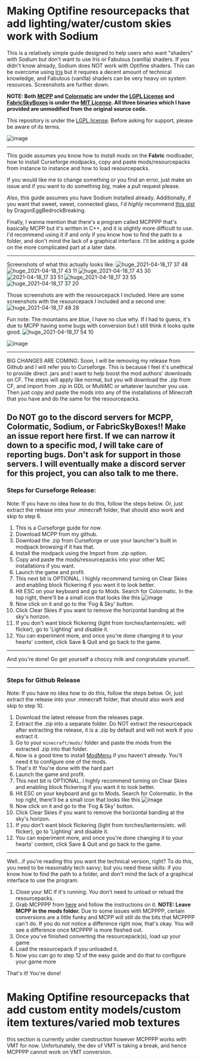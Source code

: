 # Making Optifine resourcepacks that add lighting/water/custom skies work with Sodium
This is a relatively simple guide designed to help users who want "shaders" with Sodium but don't want to use Iris or Fabulous (vanilla) shaders. If you didn't know already, Sodium does NOT work with Optifine shaders. This can be overcome using [Iris](https://github.com/IrisShaders/Iris) but it requires a decent amount of technical knowledge, and Fabulous (vanilla) shaders can be very heavy on system resources. Screenshots are further down.


**NOTE: Both [MCPP](https://github.com/LambdAurora/MCPatcherPatcher) and [Colormatic](https://github.com/kvverti/colormatic) are under the [LGPL License](https://github.com/LambdAurora/MCPatcherPatcher/blob/main/LICENSE) and [FabricSkyBoxes](https://github.com/AMereBagatelle/fabricskyboxes) is under the [MIT License](https://github.com/AMereBagatelle/fabricskyboxes/blob/1.16.x-master/LICENSE). All three binaries which I have provided are unmodified from the original source code.**

This repository is under the [LGPL license](LICENSE.txt). Before asking for support, please be aware of its terms.

![image](https://user-images.githubusercontent.com/82773235/115881185-80faf480-a419-11eb-9cd9-af5bd59f1082.png)

---

This guide assumes you know how to install mods on the **Fabric** modloader, how to install Curseforge modpacks, copy and paste mods/resourcepacks from instance to instance and how to load resourcepacks.

If you would like me to change something or you find an error, just make an issue and if you want to do something *big*, make a pull request please.

Also, this guide assumes you have Sodium installed already. Additionally, if you want that sweet, sweet, connected glass, I'd *highly* recommend [this gist](https://gist.github.com/DragonEggBedrockBreaking/c1ddf9c2543ad0d56b8e49f80c283b99) by DragonEggBedrockBreaking.

Finally, I wanna mention that there's a program called MCPPPP that's basically MCPP but it's written in C++, and it is slightly more difficult to use. I'd recommend using it if and only if you know how to find the path to a folder, and don't mind the lack of a graphical interface. I'll be adding a guide on the more complicated part at a later date. 

---

Screenshots of what this actually looks like:
![huge_2021-04-18_17 37 48](https://user-images.githubusercontent.com/82773235/115161892-260a7b80-a06e-11eb-9249-0783c52ee721.png)
![huge_2021-04-18_17 43 11](https://user-images.githubusercontent.com/82773235/115161893-260a7b80-a06e-11eb-857f-bb46c40b7aef.png)
![huge_2021-04-18_17 43 30](https://user-images.githubusercontent.com/82773235/115161894-26a31200-a06e-11eb-8a59-2e037c6a6951.png)
![2021-04-18_17 33 51](https://user-images.githubusercontent.com/82773235/115161895-26a31200-a06e-11eb-85b2-5746064edd80.png)
![huge_2021-04-18_17 33 55](https://user-images.githubusercontent.com/82773235/115161896-26a31200-a06e-11eb-96c7-bd22ec230f29.png)
![huge_2021-04-18_17 37 20](https://user-images.githubusercontent.com/82773235/115161897-273ba880-a06e-11eb-852d-f71edab8b4b8.png)

Those screenshots are with the resourcepack I included.
Here are some screenshots with the resourcepack I included and a second one:
![huge_2021-04-18_17 48 28](https://user-images.githubusercontent.com/82773235/115162025-0162d380-a06f-11eb-8671-1c00154b807a.png)

Fun note: The mountains are *blue*, I have no clue why. If I had to guess, it's due to MCPP having some bugs with conversion but I still think it looks quite good. 
![huge_2021-04-18_17 54 10](https://user-images.githubusercontent.com/82773235/115162065-3f5ff780-a06f-11eb-8622-7e74c93585ef.png)

[//]: # (This next screenshot is using the more technical way that should make things look slightly better; I haven't gotten around to taking it yet)


![image](https://user-images.githubusercontent.com/82773235/115881298-9b34d280-a419-11eb-9ff9-303e201bb3c9.png)


---


BIG CHANGES ARE COMING: Soon, I will be removing my release from Github and I will refer you to Curseforge. This is because I feel it's unethical to provide direct .jars and I want to help boost the mod authors' downloads on CF. The steps will apply like normal, but you will download the .zip from CF, and import from .zip in GDL or MultiMC or whatever launcher you use. Then just copy and paste the mods into any of the installations of Minecraft that you have and do the same for the resourcepacks.

## Do NOT go to the discord servers for MCPP, Colormatic, Sodium, or FabricSkyBoxes!! Make an issue report here first. If we can narrow it down to a specific mod, *I* will take care of reporting bugs. Don't ask for support in those servers. I will eventually make a discord server for this project, you can also talk to me there.

### Steps for Curseforge Release:
Note: If you have no idea how to do this, follow the steps below. Or, just extract the release into your .minecraft folder, that should also work and skip to step 6.


1) This is a Curseforge guide for now.
2) Download MCPP from my github.
3) Download the .zip from Curseforge or use your launcher's built in modpack browsing if it has that. 
4) Install the modpack using the Import from .zip option.
5) Copy and paste the mods/resourcepacks into your other MC installations if you want.
6) Launch the game and profit.
7) This next bit is OPTIONAL. I highly recommend turning on Clear Skies and enabling block flickering if you want it to look better. 
8) Hit ESC on your keyboard and go to Mods. Search for Colormatic. In the top right, there'll be a small icon that looks like this ![image](https://user-images.githubusercontent.com/82773235/115439311-70aa0600-a1dc-11eb-85ed-2a3a3e092cfc.png)
9) Now click on it and go to the 'Fog & Sky' button.
10) Click Clear Skies if you want to remove the horizontal banding at the sky's horizon. 
11) If you don't want block flickering (light from torches/lanterns/etc. will flicker), go to 'Lighting' and disable it.
12) You can experiment more, and once you're done changing it to your hearts' content, click Save & Quit and go back to the game.

---

And you're done! Go get yourself a choccy milk and congratulate yourself. 

---

### Steps for Github Release
Note: If you have no idea how to do this, follow the steps below. Or, just extract the release into your .minecraft folder, that should also work and skip to step 10.


1) Download the latest release from the releases page.
2) Extract the .zip into a separate folder. Do NOT extract the resourcepack after extracting the release, it is a .zip by default and will not work if you extract it.
3) Go to your `minecraft/mods/` folder and paste the mods from the extracted .zip into that folder.
4) Now is a good time to install [ModMenu](https://www.curseforge.com/minecraft/mc-mods/modmenu) if you haven't already. You'll need it to configure one of the mods. 
5) That's it! You're done with the hard part
6) Launch the game and profit.
7) This next bit is OPTIONAL. I highly recommend turning on Clear Skies and enabling block flickering if you want it to look better. 
8) Hit ESC on your keyboard and go to Mods. Search for Colormatic. In the top right, there'll be a small icon that looks like this ![image](https://user-images.githubusercontent.com/82773235/115439311-70aa0600-a1dc-11eb-85ed-2a3a3e092cfc.png)
9) Now click on it and go to the 'Fog & Sky' button.
10) Click Clear Skies if you want to remove the horizontal banding at the sky's horizon. 
11) If you don't want block flickering (light from torches/lanterns/etc. will flicker), go to 'Lighting' and disable it.
12) You can experiment more, and once you're done changing it to your hearts' content, click Save & Quit and go back to the game.
 
---

Well...if you're reading this you want the technical version, right? To do this, you need to be reasonably tech savvy; but you need these skills: if you know how to find the path to a folder, and don't mind the lack of a graphical interface to use the program.
1) Close your MC if it's running. You don't need to unload or reload the resourcepacks.
2) Grab MCPPPP from [here](https://github.com/supsm/MCPPPP) and follow the instructions on it.
**NOTE: Leave MCPP in the mods folder.** Due to some issues with MCPPPP, certain conversions are a little funky and MCPP will still do the bits that MCPPPP can't do. If you do not notice a difference right now, that's okay. You will see a difference once MCPPPP is more fleshed out. 
3) Once you've finished converting the resourcepack(s), load up your game
4) Load the resourcepack if you unloaded it.
5) Now you can go to step 12 of the easy guide and do that to configure your game more

That's it! You're done!

# Making Optifine resourcepacks that add custom entity models/custom item textures/varied mob textures
this section is currently under construction
however MCPPPP works with VMT for now. Unfortunately, the dev of VMT is taking a break, and hence MCPPPP cannot work on VMT conversion.
